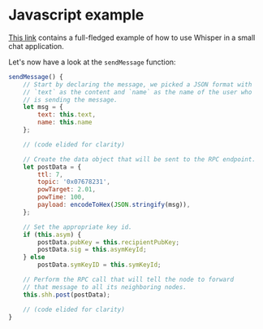 # Javascript example

[This link](https://github.com/gballet/whisper-chat-example) contains a full-fledged example of how to use Whisper in a small chat application.

Let's now have a look at the `sendMessage` function:

```javascript
sendMessage() {
    // Start by declaring the message, we picked a JSON format with
    // `text` as the content and `name` as the name of the user who
    // is sending the message.
    let msg = {
        text: this.text,
        name: this.name
    };

    // (code elided for clarity)

    // Create the data object that will be sent to the RPC endpoint.
    let postData = {
        ttl: 7,
        topic: '0x07678231',
        powTarget: 2.01,
        powTime: 100,
        payload: encodeToHex(JSON.stringify(msg)),
    };

    // Set the appropriate key id.
    if (this.asym) {
        postData.pubKey = this.recipientPubKey;
        postData.sig = this.asymKeyId;
    } else
        postData.symKeyID = this.symKeyId;

    // Perform the RPC call that will tell the node to forward
    // that message to all its neighboring nodes.
    this.shh.post(postData);

    // (code elided for clarity)
}
```